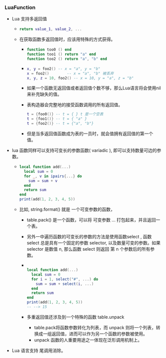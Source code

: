 ### LuaFunction

- Lua 支持多返回值

  - ```lua
    return value_1, value_2, ... 
    ```

  - 在获取函数多返回值时，应该用特殊的方式获得。

    - ```lua
      function too0 () end
      function too1 () return "a" end
      function too2 () return "a", "b" end
      ```

    - ```lua
      x, y = foo2()	-- x = "a", y = "b"
      x = foo2()		-- x = "a", "b" 被丢弃
      x, y, z = 10, foo2() -- x = 10, y = "a", z = "b"
      ```

    - 如果一个函数无返回值或者返回值个数不够，那么Lua语言将会使用nil来补充缺失的值。

    - 表构造器会完整地的接受函数调用的所有返回值。

      ```lua
      t = {foo0()} -- t = { } t 是一个空表
      t = {foo1()} -- t = { "a" } 
      t = {foo2()} -- t = {"a", "b"}
      ```

    - 但是当多返回值函数成为表的一员时，就会值拥有返回值的第一个值。

- lua 函数同样可以支持可变长的参数函数( variadic ), 即可以支持数量可边的参数。

  - ```lua
    local function add(...)
      local sum = 0
      for _, v in ipairs{...} do
        sum = sum + v
      end
      return sum
    end
    print(add(1, 2, 3, 4, 5))
    ```

  - 比如, string.format() 就是 一个可变参数的函数，
  
    - table.pack() 是一个函数，可以将 可变参数 ... 打包起来，并且返回一个表。
    
    - 另外一中遍历函数的可变长的参数的方法是使用函数select , 函数select 总是具有一个固定的参数 selector, 以及数量可变的参数。如果selector 是数值 n, 那么函数 select 则返回 第 n 个参数后的所有参数。
    
    - ```lua
      
      local function add(...)
        local sum = 0
        for i = 1, select("#", ...) do
          sum = sum + select(i, ...)
        end
        return sum
      end
      print(add(1, 2, 3, 4, 5))
      -- --> 15
      ```
    
    - 多重返回值还涉及到一个特殊的函数 table.unpack
    
      - table.pack将函数参数转化为列表，而 unpack 则将一个列表，转换成一组返回值，进而可以作为另一个函数的参数被使用。
      - unpack 函数的人重要用途之一体现在泛形调用机制上。
  
- Lua 语言支持 尾调用消除。